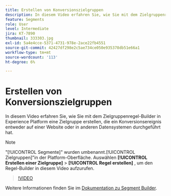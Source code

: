 ```yaml
---
title: Erstellen von Konversionszielgruppen
description: In diesem Video erfahren Sie, wie Sie mit dem Zielgruppenregel-Builder in Experience Platform eine Zielgruppe erstellen, die ein Konversionsereignis entweder auf einer Website oder in anderen Datensystemen durchgeführt hat.
feature: Segments
role: User
level: Intermediate
jira: KT-7890
thumbnail: 333303.jpg
exl-id: 5a4e4cce-5371-4731-978e-2ace22fb4551
source-git-commit: 42427df298e2c5ae734ce050e935378db51e66a1
workflow-type: tm+mt
source-wordcount: '113'
ht-degree: 6%

---
```


# Erstellen von Konversionszielgruppen

In diesem Video erfahren Sie, wie Sie mit dem Zielgruppenregel-Builder in Experience Platform eine Zielgruppe erstellen, die ein Konversionsereignis entweder auf einer Website oder in anderen Datensystemen durchgeführt hat.

>[!NOTE]
>
> &quot;[!UICONTROL Segmente]&quot; wurden umbenannt.[!UICONTROL Zielgruppen]&quot;in der Platform-Oberfläche. Auswählen **[!UICONTROL Erstellen einer Zielgruppe]** > **[!UICONTROL Regel erstellen]** , um den Regel-Builder in diesem Video aufzurufen.

>[!VIDEO](https://video.tv.adobe.com/v/333303/?quality=12&learn=on)

Weitere Informationen finden Sie im [Dokumentation zu Segment Builder](https://experienceleague.adobe.com/docs/experience-platform/segmentation/ui/segment-builder.html?lang=de).
